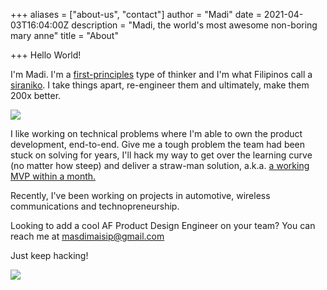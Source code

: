 +++
aliases = ["about-us", "contact"]
author = "Madi"
date = 2021-04-03T16:04:00Z
description = "Madi, the world's most awesome non-boring mary anne"
title = "About"

+++
Hello World!

I'm Madi. I'm a [first-principles](https://fs.blog/2018/04/first-principles/ "First-Principles Thinking") type of thinker and I'm what Filipinos call a [siraniko](https://www.urbandictionary.com/define.php?term=siraniko "Siraniko, the tinkerer"). I take things apart, re-engineer them and ultimately, make them 200x better.

![](/uploads/ckt-2.jpg)

I like working on technical problems where I'm able to own the product development, end-to-end. Give me a tough problem the team had been stuck on solving for years, I'll hack my way to get over the learning curve (no matter how steep) and deliver a straw-man solution, a.k.a. [a working MVP within a month.](https://www.productplan.com/glossary/minimum-viable-product/ "Minimum Viable Product")

Recently, I've been working on projects in automotive, wireless communications and technopreneurship.

Looking to add a cool AF Product Design Engineer on your team? You can reach me at masdimaisip@gmail.com

Just keep hacking!

![](/uploads/photog.jpg)